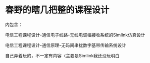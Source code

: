 # 春野的瞎几把整的课程设计
内包含：

电信工程课程设计-通信电子线路-无线电调幅接收系统的Simlink仿真设计

电信工程课程设计-通信原理-无码间串扰数字基带传输系统设计

自己弄着玩的，不一定有内容（主要是Simlink我还没玩明白
